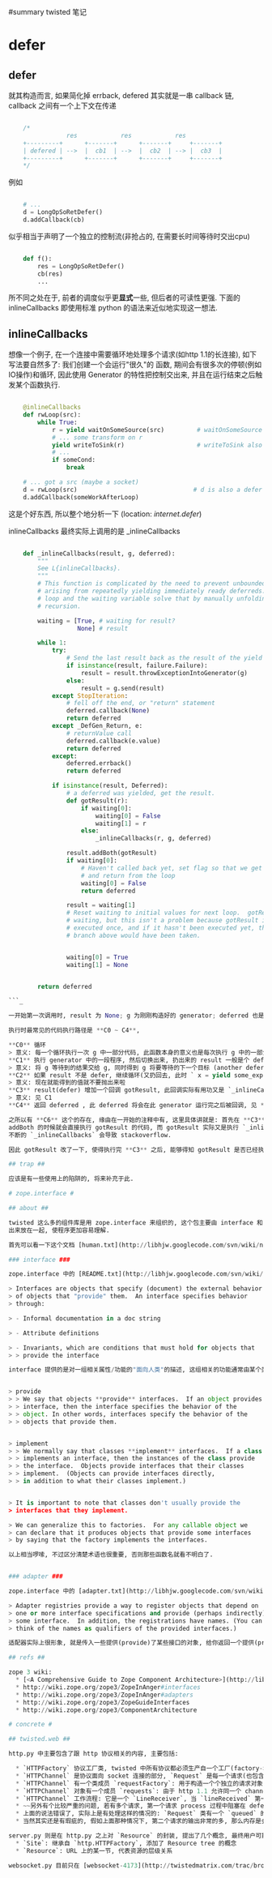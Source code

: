 ﻿#summary twisted 笔记



# defer #

## defer ##

就其构造而言, 如果简化掉 errback, defered 其实就是一串 callback 链, callback 之间有一个上下文在传递

```c

    /*
                res            res            res
    +---------+      +-------+      +-------+     +-------+
    | defered | -->  |  cb1  | -->  |  cb2  | --> |  cb3  |
    +---------+      +-------+      +-------+     +-------+ 
    */

```

例如

```python

    # ...
    d = LongOpSoRetDefer()
    d.addCallback(cb)

```

似乎相当于声明了一个独立的控制流(非抢占的, 在需要长时间等待时交出cpu)

```python

    def f():
        res = LongOpSoRetDefer()
        cb(res)
        ...

```
所不同之处在于, 前者的调度似乎更**显式**一些, 但后者的可读性更强. 下面的 inlineCallbacks 即使用标准 python 的语法来近似地实现这一想法.


## inlineCallbacks ##

想像一个例子, 在一个连接中需要循环地处理多个请求(如http 1.1的长连接), 如下写法要自然多了: 我们创建一个会运行"很久"的
函数, 期间会有很多次的停顿(例如IO操作)和循环, 因此使用 Generator 的特性把控制交出来, 并且在运行结束之后触发某个函数执行.

```python

    @inlineCallbacks
    def rwLoop(src):
        while True:
            r = yield waitOnSomeSource(src)         # waitOnSomeSource return a defer
            # ... some transform on r
            yield writeToSink(r)                    # writeToSink also return a defer
            # ... 
            if someCond:
                break

    # ... got a src (maybe a socket)
    d = rwLoop(src)                                # d is also a defer
    d.addCallback(someWorkAfterLoop)

```

这是个好东西, 所以整个地分析一下 (location: _internet.defer_)

inlineCallbacks 最终实际上调用的是 _inlineCallbacks

```python

    def _inlineCallbacks(result, g, deferred):                                          
        """  
        See L{inlineCallbacks}.
        """
        # This function is complicated by the need to prevent unbounded recursion
        # arising from repeatedly yielding immediately ready deferreds.  This while
        # loop and the waiting variable solve that by manually unfolding the
        # recursion.

        waiting = [True, # waiting for result?                                                  # C6
                   None] # result

        while 1:                                                                    # C0
            try: 
                # Send the last result back as the result of the yield expression.
                if isinstance(result, failure.Failure):
                    result = result.throwExceptionIntoGenerator(g)
                else:
                    result = g.send(result)                                         # C1
            except StopIteration:                                                               # C51
                # fell off the end, or "return" statement
                deferred.callback(None)
                return deferred
            except _DefGen_Return, e:                                                           # C52
                # returnValue call
                deferred.callback(e.value)
                return deferred
            except:                                                                             # C53
                deferred.errback()
                return deferred

            if isinstance(result, Deferred):                                        # C2
                # a deferred was yielded, get the result.
                def gotResult(r):
                    if waiting[0]:
                        waiting[0] = False                                                      # C6
                        waiting[1] = r
                    else:
                        _inlineCallbacks(r, g, deferred)                                        # C7

                result.addBoth(gotResult)                                           # C3
                if waiting[0]:
                    # Haven't called back yet, set flag so that we get reinvoked
                    # and return from the loop
                    waiting[0] = False                                                          # C8
                    return deferred                                                 # C4

                result = waiting[1]                                                             # C9
                # Reset waiting to initial values for next loop.  gotResult uses
                # waiting, but this isn't a problem because gotResult is only
                # executed once, and if it hasn't been executed yet, the return
                # branch above would have been taken.


                waiting[0] = True
                waiting[1] = None


        return deferred

```_

一开始第一次调用时, result 为 None; g 为刚刚构造好的 generator; deferred 也是刚刚构造好的 defer.

执行时最常见的代码执行路径是 **C0 ~ C4**,

**C0** 循环
> 意义: 每一个循环执行一次 g 中一部分代码, 此函数本身的意义也是每次执行 g 中的一部分代码, 由于下面将会讲到的原因而增加了这个 while 循环
**C1** 执行 generator 中的一段程序, 然后切换出来, 扔出来的 result 一般是个 defer
> 意义: 将 g 等待到的结果交给 g, 同时得到 g 将要等待的下一个目标 (another defer)
**C2** 如果 result 不是 defer, 继续循环(又扔回去, 此时 ` x = yield some_expr ` 相当于 ` x = some_expr `), 否则进入 **C2**
> 意义: 现在就能得到的值就不要抛出来啦
**C3** result(defer) 增加一个回调 gotResult, 此回调实际有用功又是 `_inlineCallbacks` 自己
> 意义: 见 C1
**C4** 返回 deferred , 此 deferred 将会在此 generator 运行完之后被回调, 见 **C51 ~ C53**

之所以有 **C6** 这个的存在, 缘由在一开始的注释中有, 这里具体讲就是: 首先在 **C3** 处 addBoth 的时候, 假如返回的 result 是'假'defer(即其实已经有结果了),
addBoth 的时候就会直接执行 gotResult 的代码, 而 gotResult 实际又是执行 `_inlineCallbacks` 的, 假如持续 yield 出来的都是这种 defer 的话, 则
不断的 `_inlineCallbacks` 会导致 stackoverflow.

因此 gotResult 改了一下, 使得执行完 **C3** 之后, 能够得知 gotResult 是否已经执行过, 若是, 则把 result 取出(**C9**)重新循环(递归变循环); 若否, 则返回 defered 留待以后执行.

## trap ##

应该是有一些使用上的陷阱的, 将来补充于此.

# zope.interface #

## about ##

twisted 这么多的组件库是用 zope.interface 来组织的, 这个包主要由 interface 和 adapter 组成, 以前一直觉得所谓 interface 就是一些声明而已, 没有太多实质性意义; 但转过头来想, 其实是正常的, 因为它本身就不关心实质性的工作; 它其实更多的像是一种给程序员的指引(非强制性的, 仅仅是额外的标注), 让程序员在实现代码的时候只需将关注点放在接口上即可; 同时耦合的部分(即接口自己)可以独立提取
出来放在一起, 使程序更加容易理解.

首先可以看一下这个文档 [human.txt](http://libhjw.googlecode.com/svn/wiki/notes_on_twisted.attach/human.txt), 举了例子介绍怎么用.

### interface ###

zope.interface 中的 [README.txt](http://libhjw.googlecode.com/svn/wiki/notes_on_twisted.attach/README.txt):

> Interfaces are objects that specify (document) the external behavior
> of objects that "provide" them.  An interface specifies behavior
> through:

> - Informal documentation in a doc string

> - Attribute definitions

> - Invariants, which are conditions that must hold for objects that
> > provide the interface

interface 提供的是对一组相关属性/功能的"面向人类"的描述, 这组相关的功能通常由某个类(class)或工厂(factory)实现(implement), 而这个类的实例则提供(provide)了这组相关的功能:


> provide
> > We say that objects **provide** interfaces.  If an object provides an
> > interface, then the interface specifies the behavior of the
> > object. In other words, interfaces specify the behavior of the
> > objects that provide them.


> implement
> > We normally say that classes **implement** interfaces.  If a class
> > implements an interface, then the instances of the class provide
> > the interface.  Objects provide interfaces that their classes
> > implement.  (Objects can provide interfaces directly,
> > in addition to what their classes implement.)


> It is important to note that classes don't usually provide the
> interfaces that they implement.

> We can generalize this to factories.  For any callable object we
> can declare that it produces objects that provide some interfaces
> by saying that the factory implements the interfaces.

以上相当啰嗦, 不过区分清楚术语也很重要, 否则那些函数名就看不明白了.


### adapter ###

zope.interface 中的 [adapter.txt](http://libhjw.googlecode.com/svn/wiki/notes_on_twisted.attach/adapter.txt):

> Adapter registries provide a way to register objects that depend on
> one or more interface specifications and provide (perhaps indirectly)
> some interface.  In addition, the registrations have names. (You can
> think of the names as qualifiers of the provided interfaces.)

适配器实际上很形象, 就是传入一些提供(provide)了某些接口的对象, 给你返回一个提供(provide)了另一个接口的对象.

## refs ##

zope 3 wiki:
  * [<A Comprehensive Guide to Zope Component Architecture>](http://libhjw.googlecode.com/svn/wiki/notes_on_twisted.attach/zca.pdf) pdf 电子书
  * http://wiki.zope.org/zope3/ZopeInAnger#interfaces
  * http://wiki.zope.org/zope3/ZopeInAnger#adapters
  * http://wiki.zope.org/zope3/ZopeGuideInterfaces
  * http://wiki.zope.org/zope3/ComponentArchitecture

# concrete #

## twisted.web ##

http.py 中主要包含了跟 http 协议相关的内容, 主要包括:

  * `HTTPFactory` 协议工厂类, twisted 中所有协议都必须生产自一个工厂(factory->protocol, factory 是全局的, protocol 是 per-transport 的)
  * `HTTPChannel` 是协议面向 socket 连接的部分, `Request` 是每一个请求(也包含一些协议的解析工作), 这两个类比较"交错".
  * `HTTPChannel` 有一个类成员 `requestFactory`: 用于构造一个个独立的请求对象, 默认就是 `Request` 类
  * `HTTPChannel` 对象有一个成员 `requests`: 由于 http 1.1 允许同一个 channel 上连续输送多个请求, 需要 `requests` 队列, `requests[0]` 是当前处理的请求, `requests[-1]` 是最后接收到的请求 ~~(但我怀疑其实是没有用的, 原因下述...)~~
  * `HTTPChannel` 工作流程: 它是一个 `LineReceiver`, 当 `lineReceived` 第一行时用 `requestFactory` 构造一个请求对象出来, 然后接收其他头部, 若有 body 则设置为 raw mode 接受 body 数据; 完成后调用 `allContentReceived` 重置所有变量(准备给下一个请求使用), 这个函数再调用 `req.requestReceived` 让 req 对象把剩下的东西也解析完, 接着 `requestReceived` 再调用 `req.process`. 所以整个流程是循环进行的, `HTTPChannel` 接收并构造出请求, 请求接受完就立即处理, 完了之后才又轮到 channel 接收下一个请求. ~~因此说 `requests` 队列是象征性的.~~
  * ~~另外有个比较严重的问题, 若有多个请求, 第一个请求 process 过程中阻塞在 defer 上, 而第二个请求却立马完成, 那么**返回的第一个 resp 将会是第二个请求的**...~~
  * 上面的说法错误了, 实际上是有处理这样的情况的: `Request` 类有一个 `queued` 的变量表示这个请求是队列中的第一个还是后面的, 假如是后面的请求, `req.transport` 指向一个 `StringIO` 而不是直接输出到 `HTTPChannel` 上, 当 `req.finish` 被调用的时候, 会检查这个 `queue` 变量, 若是队列中第一个才做清理工作, 否则不作处理, 留待它前面的都输出了才会重新被唤起输出到实际的 channel 中(`Request.noLongerQueued`)
  * 当然其实还是有瑕疵的, 假如上面那种情况下, 第二个请求的输出非常的多, 那么内存是会一直消耗着的, 当然这样会换来性能上的好处(因为多个请求不是串行地处理)

server.py 则是在 http.py 之上对 `Resource` 的封装, 提出了几个概念, 最终用户可能大部分情况下都是跟这些打交道:
  * `Site`: 继承自 `http.HTTPFactory`, 添加了 Resource tree 的概念
  * `Resource`: URL 上的某一节, 代表资源的层级关系

websocket.py 目前只在 [websocket-4173](http://twistedmatrix.com/trac/browser/branches/websocket-4173) 这个分支上, 新添加了新类型的 `Resource`, 它上面需要添加一个 handler, 处理 websocket 两端来往的 frame.. (个人觉得 websocket 协议真如其名, 伪装成为一个 http 请求连上来, 特别猥琐....)
